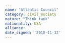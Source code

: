 ```yaml
---
name: "Atlantic Council"
category: civil_society
nature: "Think tank"
nationality: USA
alliance: 
date_signed: '2018-11-12'
---
```

    